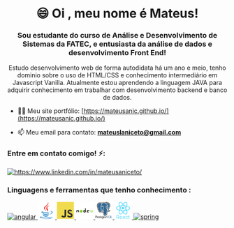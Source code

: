 
<h1 align="center">😄 Oi , meu nome é Mateus!</h1>
<h3 align="center">Sou estudante do curso de Análise e Desenvolvimento de Sistemas da FATEC, e entusiasta da análise de dados e desenvolvimento Front End!</h3>

<p align="center">Estudo desenvolvimento web de forma autodidata há um ano e meio, tenho dominio sobre o uso de HTML/CSS e conhecimento intermediário em Javascript Vanilla. Atualmente estou aprendendo a linguagem JAVA para adquirir conhecimento em trabalhar com desenvolvimento backend e banco de dados. </p>

- 👨‍💻 Meu site portfólio: [https://mateusanic.github.io/](https://mateusanic.github.io/)

- 📫 Meu email para contato: **mateuslaniceto@gmail.com**

<h3 align="left">Entre em contato comigo! ⚡:</h3>
<p align="left">
<a href="https://www.linkedin.com/in/mateusaniceto/" target="blank"><img align="center" src="https://raw.githubusercontent.com/rahuldkjain/github-profile-readme-generator/master/src/images/icons/Social/linked-in-alt.svg" alt="https://www.linkedin.com/in/mateusaniceto/" height="30" width="40" /></a>
</p>

<h3 align="left">Linguagens e ferramentas que tenho conhecimento :</h3>
<p align="left"> <a href="https://angular.io" target="_blank"> <img src="https://angular.io/assets/images/logos/angular/angular.svg" alt="angular" width="40" height="40"/> </a> <a href="https://www.java.com" target="_blank"> <img src="https://raw.githubusercontent.com/devicons/devicon/master/icons/java/java-original.svg" alt="java" width="40" height="40"/> </a> <a href="https://developer.mozilla.org/en-US/docs/Web/JavaScript" target="_blank"> <img src="https://raw.githubusercontent.com/devicons/devicon/master/icons/javascript/javascript-original.svg" alt="javascript" width="40" height="40"/> </a> <a href="https://nodejs.org" target="_blank"> <img src="https://raw.githubusercontent.com/devicons/devicon/master/icons/nodejs/nodejs-original-wordmark.svg" alt="nodejs" width="40" height="40"/> </a> <a href="https://www.postgresql.org" target="_blank"> <img src="https://raw.githubusercontent.com/devicons/devicon/master/icons/postgresql/postgresql-original-wordmark.svg" alt="postgresql" width="40" height="40"/> </a> <a href="https://reactjs.org/" target="_blank"> <img src="https://raw.githubusercontent.com/devicons/devicon/master/icons/react/react-original-wordmark.svg" alt="react" width="40" height="40"/> </a> <a href="https://spring.io/" target="_blank"> <img src="https://www.vectorlogo.zone/logos/springio/springio-icon.svg" alt="spring" width="40" height="40"/> </a> </p>

